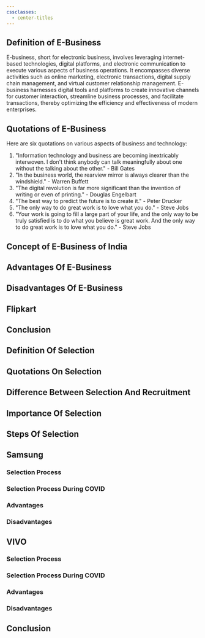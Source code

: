 ```yaml
---
cssclasses:
  - center-titles
---
```


## Definition of E-Business

E-business, short for electronic business, involves leveraging internet-based technologies, digital platforms, and electronic communication to execute various aspects of business operations. It encompasses diverse activities such as online marketing, electronic transactions, digital supply chain management, and virtual customer relationship management. E-business harnesses digital tools and platforms to create innovative channels for customer interaction, streamline business processes, and facilitate transactions, thereby optimizing the efficiency and effectiveness of modern enterprises.

## Quotations of E-Business

Here are six quotations on various aspects of business and technology:

1. "Information technology and business are becoming inextricably interwoven. I don't think anybody can talk meaningfully about one without the talking about the other." - Bill Gates
2. "In the business world, the rearview mirror is always clearer than the windshield." - Warren Buffett
3. "The digital revolution is far more significant than the invention of writing or even of printing." - Douglas Engelbart
4. "The best way to predict the future is to create it." - Peter Drucker
5. "The only way to do great work is to love what you do." - Steve Jobs
6. "Your work is going to fill a large part of your life, and the only way to be truly satisfied is to do what you believe is great work. And the only way to do great work is to love what you do." - Steve Jobs
## Concept of E-Business of India

## Advantages Of E-Business

## Disadvantages Of E-Business

## Flipkart

## Conclusion


















## Definition Of Selection

## Quotations On Selection

## Difference Between Selection And Recruitment
## Importance Of Selection

## Steps Of Selection
## Samsung
### Selection Process

### Selection Process During COVID

### Advantages
### Disadvantages
## VIVO
### Selection Process
### Selection Process During COVID
### Advantages
### Disadvantages

## Conclusion